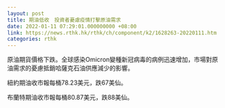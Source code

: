 ```yaml
---
layout: post
title: 期油低收　投資者憂慮疫情打擊原油需求
date: 2022-01-11 07:29:01.000000000 +08:00
link: https://news.rthk.hk/rthk/ch/component/k2/1628263-20220111.htm
categories: rthk
---
```


原油期貨價格下跌。全球感染Omicron變種新冠病毒的病例迅速增加，市場對原油需求的憂慮抵銷哈薩克石油供應減少的影響。

紐約期油收市報每桶78.23美元，跌67美仙。

布蘭特期油收市報每桶80.87美元，跌88美仙。
